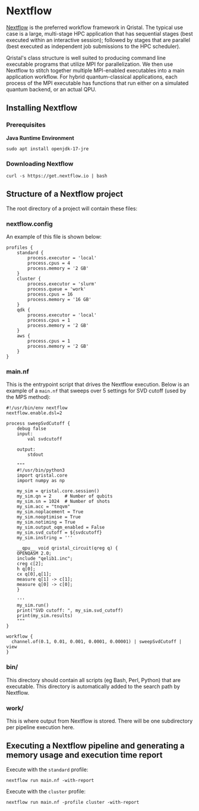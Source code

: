 # Nextflow

[Nextflow](https://www.nextflow.io/index.html) is the preferred workflow framework in Qristal.  The typical use case is a large, multi-stage HPC application that has sequential stages (best executed within an interactive session); followed by stages that are parallel (best executed as independent job submissions to the HPC scheduler).

Qristal's class structure is well suited to producing command line executable programs that utilize MPI for parallelization.  We then use Nextflow to stitch together multiple MPI-enabled executables into a main application workflow.  For hybrid quantum-classical applications, each process of the MPI executable has functions that run either on a simulated quantum backend, or an actual QPU.

## Installing Nextflow

### Prerequisites

**Java Runtime Environment**
```
sudo apt install openjdk-17-jre
```

### Downloading Nextflow
```
curl -s https://get.nextflow.io | bash
```

## Structure of a Nextflow project
The root directory of a project will contain these files:

### nextflow.config
An example of this file is shown below:

    profiles {
        standard {
            process.executor = 'local'
            process.cpus = 4
            process.memory = '2 GB'
        }
        cluster {
            process.executor = 'slurm'
            process.queue = 'work'
            process.cpus = 16
            process.memory = '16 GB'
        }
        qdk {
            process.executor = 'local'
            process.cpus = 1
            process.memory = '2 GB'
        }
        aws {
            process.cpus = 1
            process.memory = '2 GB'
        }
    }

### main.nf
This is the entrypoint script that drives the Nextflow execution.  Below is an example of a `main.nf` that sweeps over 5 settings for SVD cutoff (used by the MPS method):

    #!/usr/bin/env nextflow
    nextflow.enable.dsl=2

    process sweepSvdCutoff {
        debug false
        input:
            val svdcutoff

        output:
            stdout

        """
        #!/usr/bin/python3
        import qristal.core
        import numpy as np

        my_sim = qristal.core.session()
        my_sim.qn = 2     # Number of qubits
        my_sim.sn = 1024  # Number of shots
        my_sim.acc = "tnqvm"
        my_sim.noplacement = True
        my_sim.nooptimise = True
        my_sim.notiming = True
        my_sim.output_oqm_enabled = False
        my_sim.svd_cutoff = ${svdcutoff}
        my_sim.instring = '''

        __qpu__ void qristal_circuit(qreg q) {
        OPENQASM 2.0;
        include "qelib1.inc";
        creg c[2];
        h q[0];
        cx q[0],q[1];
        measure q[1] -> c[1];
        measure q[0] -> c[0];
        }

        '''
        my_sim.run()
        print("SVD cutoff: ", my_sim.svd_cutoff)
        print(my_sim.results)
        """
    }

    workflow {
      channel.of(0.1, 0.01, 0.001, 0.0001, 0.00001) | sweepSvdCutoff | view
    }

### bin/
This directory should contain all scripts (eg Bash, Perl, Python) that are executable.  This directory is automatically added to the search path by Nextflow.

### work/
This is where output from Nextflow is stored.  There will be one subdirectory per pipeline execution here.

## Executing a Nextflow pipeline and generating a memory usage and execution time report
Execute with the `standard` profile:
```
nextflow run main.nf -with-report
```
Execute with the `cluster` profile:
```
nextflow run main.nf -profile cluster -with-report
```
